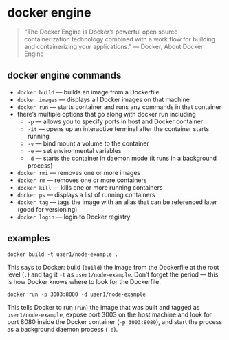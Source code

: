 # docker engine

> “The Docker Engine is Docker’s powerful open source containerization technology combined with a work flow for building and containerizing your applications.” — Docker, About Docker Engine

## docker engine commands

* `docker build` — builds an image from a Dockerfile
* `docker images` — displays all Docker images on that machine
* `docker run` — starts container and runs any commands in that container
* there’s multiple options that go along with docker run including
  * `-p` — allows you to specify ports in host and Docker container
  * `-it` — opens up an interactive terminal after the container starts running
  * `-v` — bind mount a volume to the container
  * `-e` — set environmental variables
  * `-d` — starts the container in daemon mode (it runs in a background process)
* `docker rmi` — removes one or more images
* `docker rm` — removes one or more containers
* `docker kill` — kills one or more running containers
* `docker ps` — displays a list of running containers
* `docker tag` — tags the image with an alias that can be referenced later (good for versioning)
* `docker login` — login to Docker registry

## examples

```
docker build -t user1/node-example .
```

This says to Docker: build (`build`) the image from the Dockerfile at the root level (` . `) and tag it `-t` as `user1/node-example`. Don’t forget the period — this is how Docker knows where to look for the Dockerfile.

```
docker run -p 3003:8080 -d user1/node-example
```

This tells Docker to run (`run`) the image that was built and tagged as `user1/node-example`, expose port 3003 on the host machine and look for port 8080 inside the Docker container (`-p 3003:8080`), and start the process as a background daemon process (`-d`).
